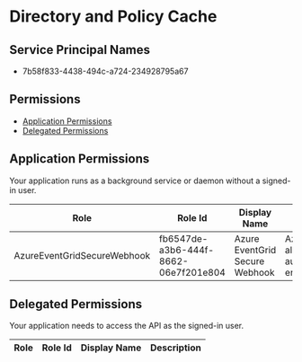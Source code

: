 # Directory and Policy Cache
## Service Principal Names
- 7b58f833-4438-494c-a724-234928795a67

 ## Permissions
- [Application Permissions](#application-permissions)
- [Delegated Permissions](#delegated-permissions)

## Application Permissions
Your application runs as a background service or daemon without a signed-in user.

| Role | Role Id | Display Name | Description |
|---|---|---|---|
| AzureEventGridSecureWebhook | fb6547de-a3b6-444f-8662-06e7f201e804 | Azure EventGrid Secure Webhook | AzureEventGridSecureWebhook allows EventGrid to be authorized in the BvdSync endpoint |

## Delegated Permissions
Your application needs to access the API as the signed-in user. 

| Role | Role Id | Display Name | Description |
|---|---|---|---|

